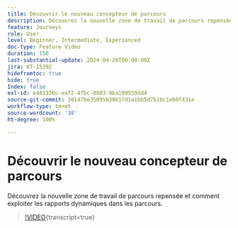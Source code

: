 ```yaml
---
title: Découvrir le nouveau concepteur de parcours
description: Découvrez la nouvelle zone de travail de parcours repensée et comment exploiter les rapports dynamiques dans les parcours.
feature: Journeys
role: User
level: Beginner, Intermediate, Experienced
doc-type: Feature Video
duration: 150
last-substantial-update: 2024-04-26T00:00:00Z
jira: KT-15392
hidefromtoc: true
hide: true
Index: false
exl-id: e481336c-eaf2-4fbc-8803-9ba109559dd4
source-git-commit: 201470e35095b38617d1a1bb5d7b16c1e60f431e
workflow-type: tm+mt
source-wordcount: '38'
ht-degree: 100%

---
```


# Découvrir le nouveau concepteur de parcours

Découvrez la nouvelle zone de travail de parcours repensée et comment exploiter les rapports dynamiques dans les parcours.

>[!VIDEO](https://video.tv.adobe.com/v/3443597/?learn=on&captions=fre_fr){transcript=true}
